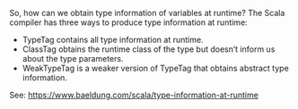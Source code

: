 
So, how can we obtain type information of variables at runtime? The Scala compiler has three ways to produce type information at runtime:

- TypeTag contains all type information at runtime.
- ClassTag obtains the runtime class of the type but doesn’t inform us about the type parameters.
- WeakTypeTag is a weaker version of TypeTag that obtains abstract type information.

See: https://www.baeldung.com/scala/type-information-at-runtime